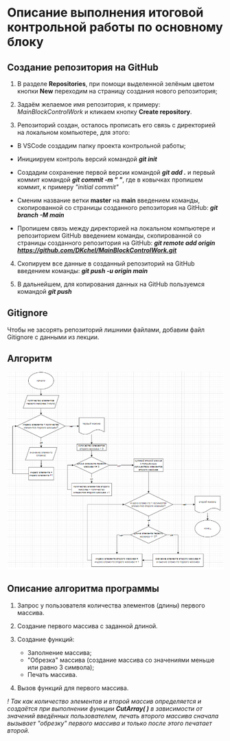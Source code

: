 # Описание выполнения итоговой контрольной работы по основному блоку 

## Создание репозитория на GitHub

1. В разделе **Repositories**, при помощи выделенной зелёным цветом кнопки **New** переходим на страницу создания нового репозитория;

2. Задаём желаемое имя репозитория, к примеру: *MainBlockControlWork* и кликаем кнопку **Create repository**.

3. Репозиторий создан, осталось прописать его связь с директорией на локальном компьютере, для этого:

* В VSCode создадим папку проекта контрольной работы;

* Инициируем контроль версий командой _**git init**_ 

* Создадим сохранение первой версии командой _**git add .**_  и первый коммит командой _**git commit -m " "**_, где в ковычках пропишем коммит, к примеру *"initial commit"*

* Сменим название ветки **master** на **main** введением команды, скопированной со страницы созданного репозитория на GitHub: _**git branch -M main**_

* Пропишем связь между директорией на локальном компьютере и репозиторием GitHub введением команды, скопированной со страницы созданного репозитория на GitHub: _**git remote add origin https://github.com/DKchel/MainBlockControlWork.git**_

4. Скопируем все данные в созданный репозиторий на GitHub введением команды: _**git push -u origin main**_

5. В дальнейшем, для копирования данных на GitHub пользуемся командой _**git push**_

## Gitignore

Чтобы не засорять репозиторий лишними файлами, добавим файл Gitignore с данными из лекции.

## Алгоритм 

![Диаграмма алгоритма](Algorithm.png)

## Описание алгоритма программы

1. Запрос у пользователя количества элементов (длины) первого массива.

2. Создание первого массива с заданной длиной.

3. Создание функций:

    + Заполнение массива;
    + "Обрезка" массива (создание массива со значениями меньше или равно 3 символа);
    + Печать массива. 

4. Вызов функций для первого массива.

_! Так как количество элементов и второй массив определяется и создаётся при выполнении функции **CutArray( )** в зависимости от значений введённых пользователем, печать второго массива сначала вызывает "обрезку" первого массива и только после этого печатает второй._
